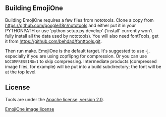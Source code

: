 ## Building EmojiOne

Building EmojiOne requires a few files from nototools.  Clone a copy from
https://github.com/googlei18n/nototools and either put it in your PYTHONPATH or
use 'python setup.py develop' ('install' currently won't fully install all the
data used by nototools).  You will also need fontTools, get it from
https://github.com/behdad/fonttools.git.

Then run make.  EmojiOne is the default target.  It's suggested to use -j,
especially if you are using zopflipng for compression.  Or you can use `NOCOMPRESSING=1`
to skip compressing.  Intermediate products (compressed image files, for example)
will be put into a build subdirectory; the font will be at the top level.

## License

Tools are under the [Apache license, version 2.0](./LICENSE).

[EmojiOne image license](https://www.emojione.com/developers/free-license)
